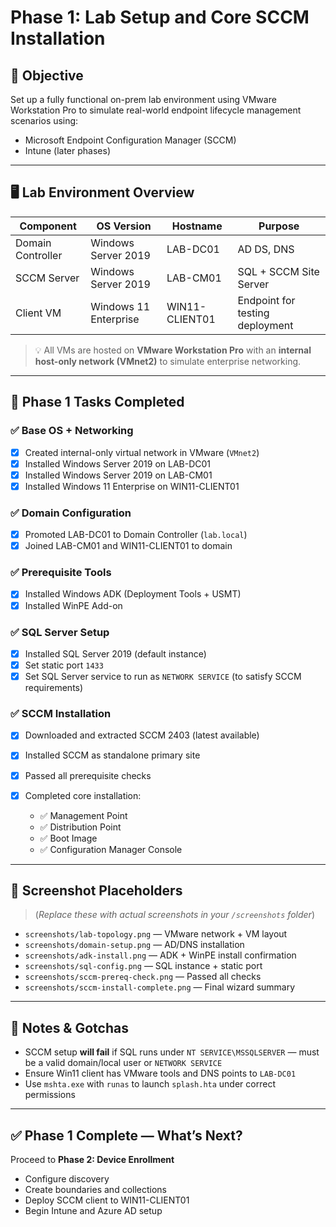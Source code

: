 # Phase 1: Lab Setup and Core SCCM Installation

## 🎯 Objective

Set up a fully functional on-prem lab environment using VMware Workstation Pro to simulate real-world endpoint lifecycle management scenarios using:

* Microsoft Endpoint Configuration Manager (SCCM)
* Intune (later phases)

---

## 🖥️ Lab Environment Overview

| Component         | OS Version            | Hostname       | Purpose                         |
| ----------------- | --------------------- | -------------- | ------------------------------- |
| Domain Controller | Windows Server 2019   | LAB-DC01       | AD DS, DNS                      |
| SCCM Server       | Windows Server 2019   | LAB-CM01       | SQL + SCCM Site Server          |
| Client VM         | Windows 11 Enterprise | WIN11-CLIENT01 | Endpoint for testing deployment |

> 💡 All VMs are hosted on **VMware Workstation Pro** with an **internal host-only network (VMnet2)** to simulate enterprise networking.

---

## 🔧 Phase 1 Tasks Completed

### ✅ Base OS + Networking

* [x] Created internal-only virtual network in VMware (`VMnet2`)
* [x] Installed Windows Server 2019 on LAB-DC01
* [x] Installed Windows Server 2019 on LAB-CM01
* [x] Installed Windows 11 Enterprise on WIN11-CLIENT01

### ✅ Domain Configuration

* [x] Promoted LAB-DC01 to Domain Controller (`lab.local`)
* [x] Joined LAB-CM01 and WIN11-CLIENT01 to domain

### ✅ Prerequisite Tools

* [x] Installed Windows ADK (Deployment Tools + USMT)
* [x] Installed WinPE Add-on

### ✅ SQL Server Setup

* [x] Installed SQL Server 2019 (default instance)
* [x] Set static port `1433`
* [x] Set SQL Server service to run as `NETWORK SERVICE` (to satisfy SCCM requirements)

### ✅ SCCM Installation

* [x] Downloaded and extracted SCCM 2403 (latest available)
* [x] Installed SCCM as standalone primary site
* [x] Passed all prerequisite checks
* [x] Completed core installation:

  * ✅ Management Point
  * ✅ Distribution Point
  * ✅ Boot Image
  * ✅ Configuration Manager Console

---

## 📸 Screenshot Placeholders

> (*Replace these with actual screenshots in your `/screenshots` folder*)

* `screenshots/lab-topology.png` — VMware network + VM layout
* `screenshots/domain-setup.png` — AD/DNS installation
* `screenshots/adk-install.png` — ADK + WinPE install confirmation
* `screenshots/sql-config.png` — SQL instance + static port
* `screenshots/sccm-prereq-check.png` — Passed all checks
* `screenshots/sccm-install-complete.png` — Final wizard summary

---

## 🧠 Notes & Gotchas

* SCCM setup **will fail** if SQL runs under `NT SERVICE\MSSQLSERVER` — must be a valid domain/local user or `NETWORK SERVICE`
* Ensure Win11 client has VMware tools and DNS points to `LAB-DC01`
* Use `mshta.exe` with `runas` to launch `splash.hta` under correct permissions

---

## ✅ Phase 1 Complete — What’s Next?

Proceed to **Phase 2: Device Enrollment**

* Configure discovery
* Create boundaries and collections
* Deploy SCCM client to WIN11-CLIENT01
* Begin Intune and Azure AD setup

